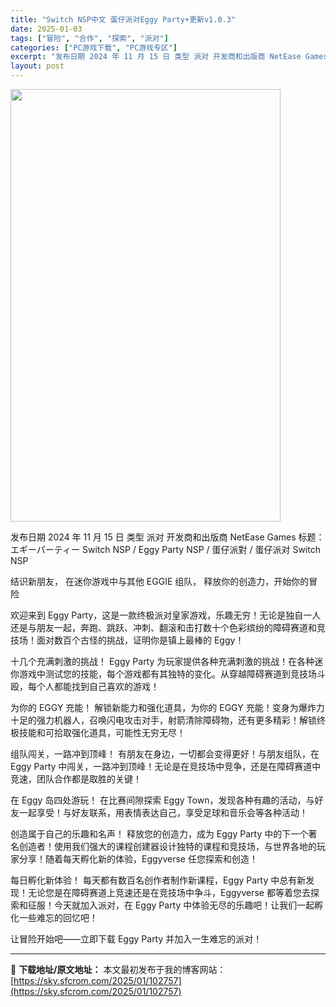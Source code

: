 ```yaml
---
title: "Switch NSP中文 蛋仔派对Eggy Party+更新v1.0.3"
date: 2025-01-03
tags: ["冒险", "合作", "探索", "派对"]
categories: ["PC游戏下载", "PC游戏专区"]
excerpt: "发布日期 2024 年 11 月 15 日 类型 派对 开发商和出版商 NetEase Games 标题：エギーパーティー Switch NSP / Eggy Party NSP / 蛋仔派對 / 蛋仔派对 Switch NSP 结识新朋友， 在迷你游戏中与其他 EGGIE 组队， 释放你的创造力，&hellip;"
layout: post
---
```


<img class="aligncenter size-full wp-image-102758" src="https://sky.sfcrom.com/wp-content/uploads/2025/01/202501030235383.webp" alt="" width="432" height="692" />

发布日期 2024 年 11 月 15 日
类型 派对
开发商和出版商 NetEase Games
标题：エギーパーティー Switch NSP / Eggy Party NSP / 蛋仔派對 / 蛋仔派对 Switch NSP

结识新朋友，
在迷你游戏中与其他 EGGIE 组队，
释放你的创造力，开始你的冒险

欢迎来到 Eggy Party，这是一款终极派对皇家游戏，乐趣无穷！无论是独自一人还是与朋友一起，奔跑、跳跃、冲刺、翻滚和击打数十个色彩缤纷的障碍赛道和竞技场！面对数百个古怪的挑战，证明你是镇上最棒的 Eggy！

十几个充满刺激的挑战！
Eggy Party 为玩家提供各种充满刺激的挑战！在各种迷你游戏中测试您的技能，每个游戏都有其独特的变化。从穿越障碍赛道到竞技场斗殴，每个人都能找到自己喜欢的游戏！

为你的 EGGY 充能！
解锁新能力和强化道具，为你的 EGGY 充能！变身为爆炸力十足的强力机器人，召唤闪电攻击对手，射箭清除障碍物，还有更多精彩！解锁终极技能和可拾取强化道具，可能性无穷无尽！

组队闯关，一路冲到顶峰！
有朋友在身边，一切都会变得更好！与朋友组队，在 Eggy Party 中闯关，一路冲到顶峰！无论是在竞技场中竞争，还是在障碍赛道中竞速，团队合作都是取胜的关键！

在 Eggy 岛四处游玩！
在比赛间隙探索 Eggy Town，发现各种有趣的活动，与好友一起享受！与好友联系，用表情表达自己，享受足球和音乐会等各种活动！

创造属于自己的乐趣和名声！
释放您的创造力，成为 Eggy Party 中的下一个著名创造者！使用我们强大的课程创建器设计独特的课程和竞技场，与世界各地的玩家分享！随着每天孵化新的体验，Eggyverse 任您探索和创造！

每日孵化新体验！
每天都有数百名创作者制作新课程，Eggy Party 中总有新发现！无论您是在障碍赛道上竞速还是在竞技场中争斗，Eggyverse 都等着您去探索和征服！今天就加入派对，在 Eggy Party 中体验无尽的乐趣吧！让我们一起孵化一些难忘的回忆吧！

让冒险开始吧——立即下载 Eggy Party 并加入一生难忘的派对！

---
📖 **下载地址/原文地址：** 本文最初发布于我的博客网站：[https://sky.sfcrom.com/2025/01/102757](https://sky.sfcrom.com/2025/01/102757)
